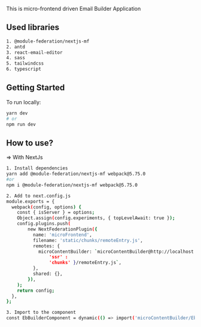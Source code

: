 This is micro-frontend driven Email Builder Application

## Used libraries

```bash
1. @module-federation/nextjs-mf
2. antd
3. react-email-editor
4. sass
5. tailwindcss
6. typescript
```

## Getting Started

To run locally:

```bash
yarn dev
# or
npm run dev
```

## How to use?

=> With NextJs

```bash
1. Install dependencies
yarn add @module-federation/nextjs-mf webpack@5.75.0
#or
npm i @module-federation/nextjs-mf webpack@5.75.0

2. Add to next.config.js
module.exports = {
  webpack(config, options) {
	const { isServer } = options;
	Object.assign(config.experiments, { topLevelAwait: true });
	config.plugins.push(
		new NextFederationPlugin({
		  name: 'microFrontend',
		  filename: 'static/chunks/remoteEntry.js',
		  remotes: {
			microContentBuilder: `microContentBuilder@http://localhost:7100/_next/static/${ isServer ?
				'ssr' :
				'chunks' }/remoteEntry.js`,
		  },
		  shared: {},
		}),
	);
	return config;
  },
};

3. Import to the component
const EbBuilderComponent = dynamic(() => import('microContentBuilder/EbBuilderComponent'), {ssr: false})
```
